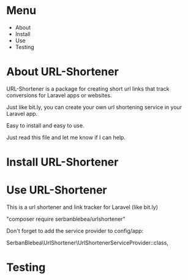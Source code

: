 <p align="center">
<a href="" target="_blank"><img src=""></a>
</p>

# Menu

- About
- Install
- Use
- Testing

# About URL-Shortener
URL-Shortener is a package for creating short url links that track conversions for Laravel apps or websites.

Just like bit.ly, you can create your own url shortening service in your Laravel app.

Easy to install and easy to use.

Just read this file and let me know if I can help.

# Install URL-Shortener


# Use URL-Shortener
This is a url shortener and link tracker for Laravel (like bit.ly)

"composer require serbanblebea/urlshortener"

Don't forget to add the service provider to config/app: 

SerbanBlebea\UrlShortener\UrlShortenerServiceProvider::class,

# Testing
